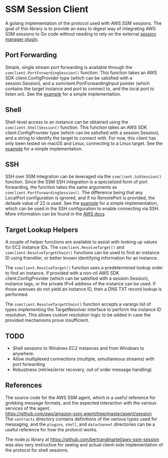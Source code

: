 # SSM Session Client
A golang implementation of the protocol used with AWS SSM sessions.  The goal of this library is to provide an
easy to digest way of integrating AWS SSM sessions to Go code without needing to rely on the external
[session manager plugin](https://docs.aws.amazon.com/systems-manager/latest/userguide/session-manager-working-with-install-plugin.html).

## Port Forwarding
Simple, single stream port forwarding is available through the `ssmclient.PortForwardingSession()` function.  This
function takes an AWS SDK client.ConfigProvider type (which can be satisfied with a session.Session), and a
ssmclient.PortForwardingInput pointer (which contains the target instance and port to connect to, and the local port
to listen on).  See the [example](examples/port-forwarder) for a simple implementation.

## Shell
Shell-level access to an instance can be obtained using the `ssmclient.ShellSession()` function.  This function takes
an AWS SDK client.ConfigProvider type (which can be satisfied with a session.Session), and a string to identify the
target to connect with.  For now, this client has only been tested on macOS and Linux, connecting to a Linux target.
See the [example](examples/ssm-shell) for a simple implementation.

## SSH
SSH over SSM integration can be leveraged via the `ssmclient.SshSession()` function.  Since the SSM SSH integration is
a specialized form of port forwarding, the function takes the same arguments as `ssmclient.PortForwardingSession()`.
The difference being that any LocalPort configuration is ignored, and if no RemotePort is provided, the defaule value
of 22 is used.  See the [example](examples/ssm-ssh) for a simple implementation, which can be used in the SSH
configuration to enable connecting via SSH.  More information can be found in the
[AWS docs](https://docs.aws.amazon.com/systems-manager/latest/userguide/session-manager-getting-started-enable-ssh-connections.html)

## Target Lookup Helpers
A couple of helper functions are available to assist with looking up values for EC2 instance IDs.  The
`ssmclient.ResolveTarget()` and `ssmclient.ResolveTargetChain()` functions can be used to find an instance ID
using friendlier, or better known identifying information for an instance.

The `ssmclient.ResolveTarget()` function uses a predetermined lookup order to find an instance.  If provided with a
non-nil AWS SDK client.ConfigProvider (which can be satisfied with a session.Session), instance tags, or the private
IPv4 address of the instance can be used.  If those avenues do not yield an instance ID, then a DNS TXT record lookup
is performed.

The `ssmclient.ResolveTargetChain()` function accepts a varargs list of types implementing the TargetResolver interface
to perform the instance ID resolution.  This allows custom resolution logic to be added in case the provided mechanisms
prove insufficient.

## TODO
  * Shell sessions to Windows EC2 instances and from Windows to anywhere.
  * Allow multiplexed connections (multiple, simultaneous streams) with port forwarding
  * Robustness (retries/error recovery, out of order message handling)

## References
The source code for the AWS SSM agent, which is a useful reference for grokking message formats, and the
expected interaction with the various services of the agent.  
https://github.com/aws/amazon-ssm-agent/tree/master/agent/session  
The `contracts` directory contains definitions of the various types used for messaging, and the `plugins`, `shell`,
and `datachannel` directories can be a useful reference for how the protocol works.

The node.js library at https://github.com/bertrandmartel/aws-ssm-session was also very instructive for seeing
and actual client-side implementation of the protocol for shell sessions.